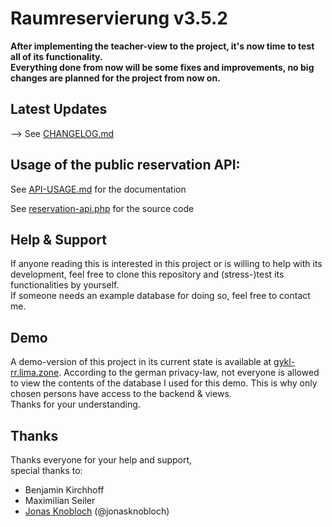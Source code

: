 # Raumreservierung v3.5.2
<b>After implementing the teacher-view to the project, it's now time to test all of its functionality.
<br>
Everything done from now will be some fixes and improvements, no big changes are planned for the project from now on.</b>

## Latest Updates

--> See [CHANGELOG.md](https://github.com/moritzmenzel/raumreservierung/blob/master/CHANGELOG.md)<br>

## Usage of the public reservation API:
See [API-USAGE.md](https://github.com/moritzmenzel/raumreservierung/blob/master/API-USAGE.md)
for the documentation

See [reservation-api.php](https://github.com/moritzmenzel/raumreservierung/blob/master/backend/public/reservation-api.php)
for the source code

## Help &amp; Support
If anyone reading this is interested in this project or is willing to help with its development, feel free to clone this repository and (stress-)test its functionalities by yourself.
<br>
If someone needs an example database for doing so, feel free to contact me.

## Demo
A demo-version of this project in its current state is available at [gykl-rr.lima.zone](https://gykl-rr.lima.zone).
According to the german privacy-law, not everyone is allowed to view the contents of the database I used for this demo. This is why only chosen persons have access to the backend & views.
<br>Thanks for your understanding.

## Thanks
Thanks everyone for your help and support,
<br>
special thanks to:
- Benjamin Kirchhoff
- Maximilian Seiler
- [Jonas Knobloch](https://github.com/jonasknobloch) (@jonasknobloch)